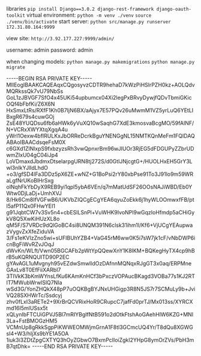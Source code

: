 libraries ```pip install Django==3.0.2 django-rest-framework django-oauth-toolkit```
virtual environment: ```python -m venv ./venv```   ```source ./venv/bin/activate```
start server: ```python src/manage.py runserver 172.31.80.164:9999```

view site: ```http://3.92.177.227:9999/admin/```

username: admin
password: admin

when changing models:
```python manage.py makemigrations```
```python manage.py migrate```


-----BEGIN RSA PRIVATE KEY-----
MIIEogIBAAKCAQEAqxCQgosyvzCDTR9hehaD7kWzPiHSlrPZH0kz+AOLQdvMQRkssQk7vU79NbSs
GoL1zJBVGF7SfO4x45UKi54upbumcx04Xi2legPxBRvyDywjfQDvTbmiGKicOQf4bFbfKi/Z6X6N
HxSmxLtRs/RXfF1Kh0B7IjN6BX/aAjyx7E57PQv26uMwmM1VZ5yrLuQ6YEtLIBxgR679s4cuwGOj
ZsE48YUQDsu6fb6aHWk6yVuXQ10wSaqhG7XdE3kmosvaBcgMO/59fAlNF/N+VCRxXWYXtqXgqA4u
yWrI1Oexw4bfIRULKxJbORReDcrkBguYNENGgNL15NMTKQnMeFm1FQIDAQABAoIBAACdsqeFsM0X
c6GXd1ZlNlxpS9fxbzyzsRh3vwQpnxrBm96wJIUOr3RjEG5dFDGUPyZZbrUDwmZIxU04gC04iJp4
LoVDmaxdJbdmxDtselarpgURN8tj272S/d0GtlJNjcgtG+/HUOLHxEH5GrY3Lwl3nIkYJlldLhdO
+o3/gfSD4lFa3DDz5pX6ZE+wNZ+G1BoPsi2rY80xbPse91To3J91lo9m59WRaLgfNrUKoBlHrSxg
olNqhFkYbDyX9REB9yi1qpl5ybA6VEn/q7mMatUdSF26OOsNAJiWBD/Eb0YWtw0DjLaDj+UmhXVJ
8/Hk6Cm8IfVGFwB6/UKVbZIQCgECgYEA6qyuZoEkk6j1hyWLOOmwxfFB/ptI5afP11Qx0FHwYEI1
g91JqbtCW7v3Sv5n4+cbESlLSnPl+VuWHK9IvoNPl9wGqzIoHfmdp5aCHiGykV8Q5XwKiHUzXL8o
qM5F/S7VRDc9dQlGoBC4si8UNQM391N6clsk31ihm1l/Kf6+VjUCgYEAupwazVygvZxXfeZiduVA
3/Fs1eKVIzZno5wi+sUFIBUhYZB4+VaG45rM6ww0K5i7sW7jk1cF/vNbDWP6icnBgFiWvRZvJOqJ
dWvKn/WLft/Vwn05BGCAFb2pWtYpQQewXnY1K8IKM+BQKegHyTX4cp9hBrB5uKQRNQUITD90P2EC
gYAvAGL1uMvgnyh95vEZdwSmwIldOzDAfnnMQNqxRJgGT3x0aq/ERPMneGAxLv8T0EfFiiXARbI7
3TIVkK3bKmWYnsLfKu6KAmKnHCf3bPxczVOPAucBKagd3VOBa77s1KJ2RTIT7MWubWrwlSlQ7NIa
wSd3G/YonZHQkX48pP7uOQKBgBYJNxUHGigp3R8N5JS7r7SCMuLy9b+JviVQ28SXHWrTc/Ssdcyj
zhv0fLxI3aRETe2+9XrBrQCVRixHoR9CRupcC7jafFd0prTJ/Mx013ss/XYRCXmd16I5mlUSsx5t
xQLynIbFTCUiGPVJ5Bl7mRIYBgIfNtB591o2dOtkFtshAoGAehHlW6KZG+MNl3La+FstBMOGzHM5
VCMnUp8gRkkSgpPiKWWEOMWjmGrnA1F8tl3GCmcUQ4Yr/T8dQu8XGWGsI4+W3/hIjXs9bYE1A5OA
1iuk3i3ZDtZpgCXTYQ3hOyZGbwO7BxmPclIoiZgkI2YHpG8ymOrZVs/PbH3mB7qtDhk=
-----END RSA PRIVATE KEY-----